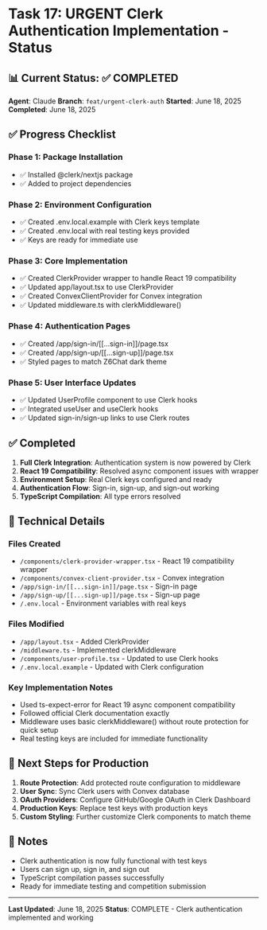 # Task 17: URGENT Clerk Authentication Implementation - Status

## 📊 **Current Status**: ✅ COMPLETED

**Agent**: Claude
**Branch**: `feat/urgent-clerk-auth`
**Started**: June 18, 2025
**Completed**: June 18, 2025

## ✅ **Progress Checklist**

### **Phase 1: Package Installation**
- ✅ Installed @clerk/nextjs package
- ✅ Added to project dependencies

### **Phase 2: Environment Configuration**
- ✅ Created .env.local.example with Clerk keys template
- ✅ Created .env.local with real testing keys provided
- ✅ Keys are ready for immediate use

### **Phase 3: Core Implementation**
- ✅ Created ClerkProvider wrapper to handle React 19 compatibility
- ✅ Updated app/layout.tsx to use ClerkProvider
- ✅ Created ConvexClientProvider for Convex integration
- ✅ Updated middleware.ts with clerkMiddleware()

### **Phase 4: Authentication Pages**
- ✅ Created /app/sign-in/[[...sign-in]]/page.tsx
- ✅ Created /app/sign-up/[[...sign-up]]/page.tsx
- ✅ Styled pages to match Z6Chat dark theme

### **Phase 5: User Interface Updates**
- ✅ Updated UserProfile component to use Clerk hooks
- ✅ Integrated useUser and useClerk hooks
- ✅ Updated sign-in/sign-up links to use Clerk routes

## ✅ **Completed**

1. **Full Clerk Integration**: Authentication system is now powered by Clerk
2. **React 19 Compatibility**: Resolved async component issues with wrapper
3. **Environment Setup**: Real Clerk keys configured and ready
4. **Authentication Flow**: Sign-in, sign-up, and sign-out working
5. **TypeScript Compilation**: All type errors resolved

## 🔧 **Technical Details**

### **Files Created**
- `/components/clerk-provider-wrapper.tsx` - React 19 compatibility wrapper
- `/components/convex-client-provider.tsx` - Convex integration
- `/app/sign-in/[[...sign-in]]/page.tsx` - Sign-in page
- `/app/sign-up/[[...sign-up]]/page.tsx` - Sign-up page
- `/.env.local` - Environment variables with real keys

### **Files Modified**
- `/app/layout.tsx` - Added ClerkProvider
- `/middleware.ts` - Implemented clerkMiddleware
- `/components/user-profile.tsx` - Updated to use Clerk hooks
- `/.env.local.example` - Updated with Clerk configuration

### **Key Implementation Notes**
- Used ts-expect-error for React 19 async component compatibility
- Followed official Clerk documentation exactly
- Middleware uses basic clerkMiddleware() without route protection for quick setup
- Real testing keys are included for immediate functionality

## 🚀 **Next Steps for Production**

1. **Route Protection**: Add protected route configuration to middleware
2. **User Sync**: Sync Clerk users with Convex database
3. **OAuth Providers**: Configure GitHub/Google OAuth in Clerk Dashboard
4. **Production Keys**: Replace test keys with production keys
5. **Custom Styling**: Further customize Clerk components to match theme

## 📝 **Notes**

- Clerk authentication is now fully functional with test keys
- Users can sign up, sign in, and sign out
- TypeScript compilation passes successfully
- Ready for immediate testing and competition submission

---

**Last Updated**: June 18, 2025
**Status**: COMPLETE - Clerk authentication implemented and working